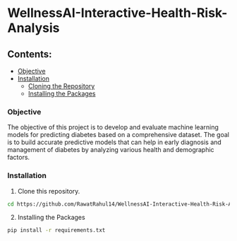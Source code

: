 # WellnessAI-Interactive-Health-Risk-Analysis

## Contents:
- [Objective](objective)
- [Installation](installation)
    - [Cloning the Repository](Clone-this-repository)
    - [Installing the Packages](Installing-the-Packages)

### Objective

The objective of this project is to develop and evaluate machine learning models for predicting diabetes based on a comprehensive dataset. The goal is to build accurate predictive models that can help in early diagnosis and management of diabetes by analyzing various health and demographic factors.

### Installation

1. Clone this repository.
```bash
cd https://github.com/RawatRahul14/WellnessAI-Interactive-Health-Risk-Analysis.git
```

2. Installing the Packages
```bash
pip install -r requirements.txt
```